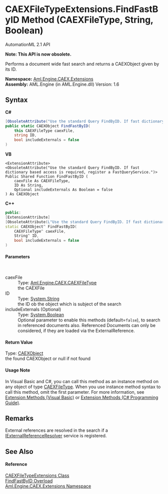 # CAEXFileTypeExtensions.FindFastByID Method (CAEXFileType, String, Boolean)
AutomationML 2.1 API 

**Note: This API is now obsolete.**

Performs a document wide fast search and returns a CAEXObject given by its ID.

**Namespace:**&nbsp;<a href="N_Aml_Engine_CAEX_Extensions">Aml.Engine.CAEX.Extensions</a><br />**Assembly:**&nbsp;AML.Engine (in AML.Engine.dll) Version: 1.6

## Syntax

**C#**<br />
``` C#
[ObsoleteAttribute("Use the standard Query FindByID. If fast dictionary based access is required, register a FastQueryService.")]
public static CAEXObject FindFastByID(
	this CAEXFileType caexFile,
	string ID,
	bool includeExternals = false
)
```

**VB**<br />
``` VB
<ExtensionAttribute>
<ObsoleteAttribute("Use the standard Query FindByID. If fast dictionary based access is required, register a FastQueryService.")>
Public Shared Function FindFastByID ( 
	caexFile As CAEXFileType,
	ID As String,
	Optional includeExternals As Boolean = false
) As CAEXObject
```

**C++**<br />
``` C++
public:
[ExtensionAttribute]
[ObsoleteAttribute(L"Use the standard Query FindByID. If fast dictionary based access is required, register a FastQueryService.")]
static CAEXObject^ FindFastByID(
	CAEXFileType^ caexFile, 
	String^ ID, 
	bool includeExternals = false
)
```


#### Parameters
&nbsp;<dl><dt>caexFile</dt><dd>Type: <a href="T_Aml_Engine_CAEX_CAEXFileType">Aml.Engine.CAEX.CAEXFileType</a><br />the CAEXFile</dd><dt>ID</dt><dd>Type: <a href="https://docs.microsoft.com/dotnet/api/system.string" target="_parent" rel="noopener noreferrer">System.String</a><br />the ID ob the object which is subject of the search</dd><dt>includeExternals (Optional)</dt><dd>Type: <a href="https://docs.microsoft.com/dotnet/api/system.boolean" target="_parent" rel="noopener noreferrer">System.Boolean</a><br />Optional parameter to enable this methods (default=`false`), to search in referenced documents also. Referenced Documents can only be considered, if they are loaded via the ExternalReference.</dd></dl>

#### Return Value
Type: <a href="T_Aml_Engine_CAEX_CAEXObject">CAEXObject</a><br />the found CAEXObject or null if not found

#### Usage Note
In Visual Basic and C#, you can call this method as an instance method on any object of type <a href="T_Aml_Engine_CAEX_CAEXFileType">CAEXFileType</a>. When you use instance method syntax to call this method, omit the first parameter. For more information, see <a href="https://docs.microsoft.com/dotnet/visual-basic/programming-guide/language-features/procedures/extension-methods" target="_blank" rel="noopener noreferrer">Extension Methods (Visual Basic)</a> or <a href="https://docs.microsoft.com/dotnet/csharp/programming-guide/classes-and-structs/extension-methods" target="_blank" rel="noopener noreferrer">Extension Methods (C# Programming Guide)</a>.

## Remarks
External references are resolved in the search if a <a href="T_Aml_Engine_Services_Interfaces_IExternalReferenceResolver">IExternalReferenceResolver</a> service is registered.

## See Also


#### Reference
<a href="T_Aml_Engine_CAEX_Extensions_CAEXFileTypeExtensions">CAEXFileTypeExtensions Class</a><br /><a href="Overload_Aml_Engine_CAEX_Extensions_CAEXFileTypeExtensions_FindFastByID">FindFastByID Overload</a><br /><a href="N_Aml_Engine_CAEX_Extensions">Aml.Engine.CAEX.Extensions Namespace</a><br />